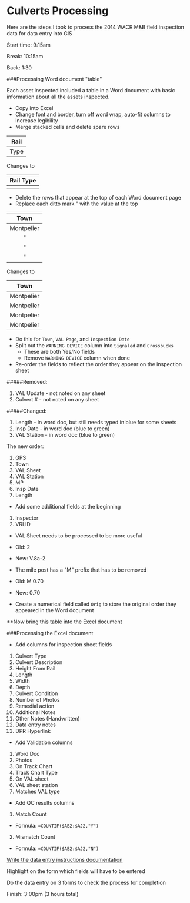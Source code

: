 Culverts Processing
=====================

Here are the steps I took to process the 2014 WACR M&B field inspection data for data entry into GIS

Start time: 9:15am

Break: 10:15am

Back: 1:30

###Processing Word document "table"

Each asset inspected included a table in a Word document with basic information about all the assets inspected.

- Copy into Excel
- Change font and border, turn off word wrap, auto-fit columns to increase legibility
- Merge stacked cells and delete spare rows

|Rail|  
|----|
|Type|

Changes to

|Rail Type|
|---------|
|         |

- Delete the rows that appear at the top of each Word document page
- Replace each ditto mark " with the value at the top

|Town|
|:---:|
|Montpelier|
|"|
|"|
|"|

Changes to

|Town|
|:---:|
|Montpelier|
|Montpelier|
|Montpelier|
|Montpelier|

- Do this for `Town`, `VAL Page`, and `Inspection Date`  
- Split out the `WARNING DEVICE` column into `Signaled` and `Crossbucks`  
  - These are both Yes/No fields
  - Remove `WARNING DEVICE` column when done
- Re-order the fields to reflect the order they appear on the inspection sheet

#####Removed:
1. VAL Update - not noted on any sheet
2. Culvert # - not noted on any sheet

#####Changed:
1. Length - in word doc, but still needs typed in blue for some sheets
2. Insp Date - in word doc (blue to green)
3. VAL Station - in word doc (blue to green)

The new order:

1. GPS
2. Town
3. VAL Sheet
4. VAL Station
5. MP
6. Insp Date
7. Length
 
- Add some additional fields at the beginning
  
1. Inspector
2. VRLID

- VAL Sheet needs to be processed to be more useful

- Old: 2
- New: V.8a-2

- The mile post has a "M" prefix that has to be removed

- Old: M 0.70
- New: 0.70

- Create a numerical field called `Orig` to store the original order they appeared in the Word document

**Now bring this table into the Excel document

###Processing the Excel document

- Add columns for inspection sheet fields

1. Culvert Type
2. Culvert Description
3. Height From Rail
4. Length
5. Width
6. Depth
7. Culvert Condition
7. Number of Photos
8. Remedial action
9. Additional Notes
9. Other Notes (Handwritten)
11. Data entry notes
12. DPR Hyperlink

- Add Validation columns

1. Word Doc
2. Photos
3. On Track Chart
4. Track Chart Type
5. On VAL sheet
6. VAL sheet station
7. Matches VAL type

- Add QC results columns

1. Match Count
  - Formula: `=COUNTIF($AB2:$AJ2,"Y")`  
2. Mismatch Count
  - Formula: `=COUNTIF($AB2:$AJ2,"N")`  

[Write the data entry instructions documentation](https://github.com/VTrans-Rail/inspection-processing/blob/master/M%26B%20Culverts%20Instructions.md)

Highlight on the form which fields will have to be entered

Do the data entry on 3 forms to check the process for completion

Finish: 3:00pm (3 hours total)
